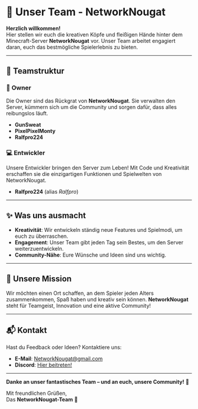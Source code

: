 # 👥 Unser Team - NetworkNougat

**Herzlich willkommen!**  
Hier stellen wir euch die kreativen Köpfe und fleißigen Hände hinter dem Minecraft-Server **NetworkNougat** vor. Unser Team arbeitet engagiert daran, euch das bestmögliche Spielerlebnis zu bieten.

---

## 💼 Teamstruktur

### 🎩 **Owner**  
Die Owner sind das Rückgrat von **NetworkNougat**. Sie verwalten den Server, kümmern sich um die Community und sorgen dafür, dass alles reibungslos läuft.  
- **GunSweat**  
- **PixelPixelMonty**  
- **Ralfpro224**  

### 💻 **Entwickler**  
Unsere Entwickler bringen den Server zum Leben! Mit Code und Kreativität erschaffen sie die einzigartigen Funktionen und Spielwelten von NetworkNougat.  
- **Ralfpro224** (alias *Ralfpro*)  

---

## ✨ Was uns ausmacht

- **Kreativität**: Wir entwickeln ständig neue Features und Spielmodi, um euch zu überraschen.  
- **Engagement**: Unser Team gibt jeden Tag sein Bestes, um den Server weiterzuentwickeln.  
- **Community-Nähe**: Eure Wünsche und Ideen sind uns wichtig.  

---

## 🎯 Unsere Mission

Wir möchten einen Ort schaffen, an dem Spieler jeden Alters zusammenkommen, Spaß haben und kreativ sein können. **NetworkNougat** steht für Teamgeist, Innovation und eine aktive Community!  

---

## 📬 Kontakt

Hast du Feedback oder Ideen? Kontaktiere uns:  
- **E-Mail**: [NetworkNougat@gmail.com](mailto:NetworkNougat@gmail.com)  
- **Discord**: [Hier beitreten!](https://discord.gg/KjK5bhYT7t)  

---

**Danke an unser fantastisches Team – und an euch, unsere Community!** 💙  

Mit freundlichen Grüßen,  
Das **NetworkNougat-Team** 🌟
